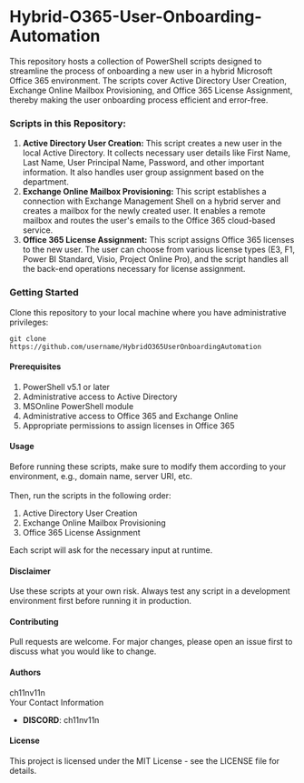 # Hybrid-O365-User-Onboarding-Automation
<p>This repository hosts a collection of PowerShell scripts designed to streamline the process of onboarding a new user in a hybrid Microsoft Office 365 environment. The scripts cover Active Directory User Creation, Exchange Online Mailbox Provisioning, and Office 365 License Assignment, thereby making the user onboarding process efficient and error-free.</p>
<h3>Scripts in this Repository:</h3>
<ol>
  <li><b>Active Directory User Creation:</b> This script creates a new user in the local Active Directory. It collects necessary user details like First Name, Last Name, User Principal Name, Password, and other important information. It also handles user group assignment based on the department.</li>
  <li><b>Exchange Online Mailbox Provisioning:</b> This script establishes a connection with Exchange Management Shell on a hybrid server and creates a mailbox for the newly created user. It enables a remote mailbox and routes the user's emails to the Office 365 cloud-based service.</li>
  <li><b>Office 365 License Assignment:</b> This script assigns Office 365 licenses to the new user. The user can choose from various license types (E3, F1, Power BI Standard, Visio, Project Online Pro), and the script handles all the back-end operations necessary for license assignment.</li>
</ol>
<h3>Getting Started</h3>
<p>Clone this repository to your local machine where you have administrative privileges:</p>
<code>git clone https://github.com/username/HybridO365UserOnboardingAutomation</code>
<h4>Prerequisites</h4>
<ol>
  <li>PowerShell v5.1 or later</li>
  <li>Administrative access to Active Directory</li>
  <li>MSOnline PowerShell module</li>
  <li>Administrative access to Office 365 and Exchange Online</li>
  <li>Appropriate permissions to assign licenses in Office 365</li>
</ol>
<h4>Usage</h4>
<p>
  Before running these scripts, make sure to modify them according to your environment, e.g., domain name, server URI, etc.
  <br><br>
  Then, run the scripts in the following order:
  <ol>
  <li>Active Directory User Creation</li>
  <li>Exchange Online Mailbox Provisioning</li>
  <li>Office 365 License Assignment</li>
</ol>
Each script will ask for the necessary input at runtime.
</p>
<h4>Disclaimer</h4>
<p>Use these scripts at your own risk. Always test any script in a development environment first before running it in production.</p>
<h4>Contributing</h4>
<p>Pull requests are welcome. For major changes, please open an issue first to discuss what you would like to change.</p>
<h4>Authors</h4>
    <p>ch11nv11n
    <br>
    Your Contact Information
    <ul><li><b>DISCORD</b>: ch11nv11n</li></ul>
    </p>
<h4>License</h4>
<p>This project is licensed under the MIT License - see the LICENSE file for details.</p>
